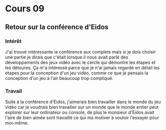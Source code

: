 # Cours 09 
## Retour sur la conférence d'Eidos

### Intérêt

J'ai trouvé intéressante la conférence aux complets mais si je dois choisir une partie je dirais que c'était lorsque.il nous avait parlé des développements des jeux vidéo avec le cercle qui démontre les étapes et les détoures. Ça m'a intéressé parce que je n'ai jamais regardé en détail les étapes pour la conception d'un jeu vidéo, comme ce que je pensais la conception d'un jeu à l'air beaucoup trop compliqué.

### Travail

Suite à la conférence d'Eidos, j'aimerais bien travailler dans le monde du jeu vidéo car je voudrais bien travailler sur un monde que le monde entier peut explorer sur leur ordinateur ou console, de plus le monsieur d'Eidos avait l'aire de bien aimée sont travaillé ce qui ma motiver à vouloir l'essayer pour moi-même.
